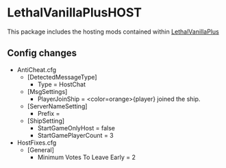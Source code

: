 # LethalVanillaPlusHOST
This package includes the hosting mods contained within [LethalVanillaPlus](https://thunderstore.io/c/lethal-company/p/Georg9741/LethalVanillaPlus/)

## Config changes
- AntiCheat.cfg
  - [DetectedMessageType]
    - Type = HostChat
  - [MsgSettings]
    - PlayerJoinShip = <color=orange>{player}</color> joined the ship.
  - [ServerNameSetting]
    - Prefix = 
  - [ShipSetting]
    - StartGameOnlyHost = false
    - StartGamePlayerCount = 3
- HostFixes.cfg
  - [General]
    - Minimum Votes To Leave Early = 2